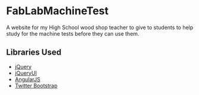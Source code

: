 # FabLabMachineTest

A website for my High School wood shop teacher to give to students to help study for the machine tests before they can use them.


## Libraries Used

 * [jQuery](http://jquery.com/)
 * [jQueryUI](http://jqueryui.com/)
 * [AngularJS](http://angularjs.org/)
 * [Twitter Bootstrap](http://twitter.github.io/bootstrap/)
